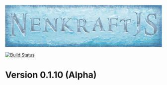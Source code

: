 ![alt text][logo]

[![Build Status](https://travis-ci.org/Nuuf/nenkraft.svg?branch=master)](https://travis-ci.org/Nuuf/nenkraft)

# Version 0.1.10 (Alpha)

[logo]: ./images/nenkraft-banner.png "nenkraft"
